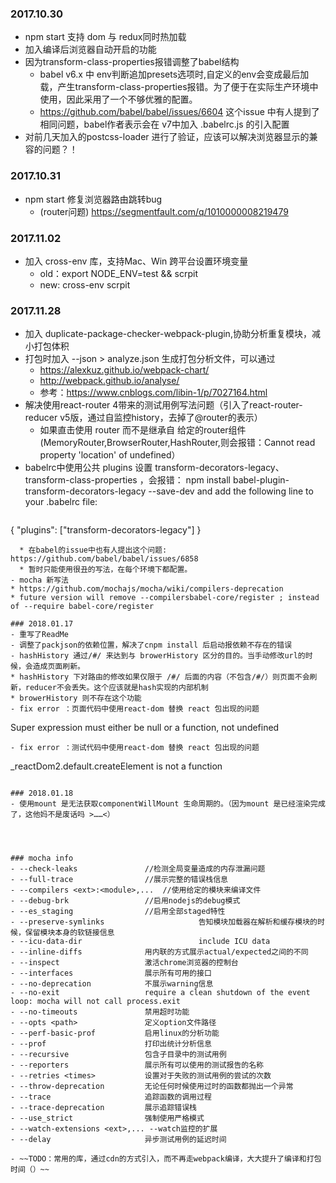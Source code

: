 ### 2017.10.30
- npm start 支持 dom 与 redux同时热加载
- 加入编译后浏览器自动开启的功能
- 因为transform-class-properties报错调整了babel结构
  * babel v6.x 中 env判断追加presets选项时,自定义的env会变成最后加载，产生transform-class-properties报错。为了便于在实际生产环境中使用，因此采用了一个不够优雅的配置。
  * https://github.com/babel/babel/issues/6604 这个issue 中有人提到了相同问题，babel作者表示会在 v7中加入 .babelrc.js 的引入配置
- 对前几天加入的postcss-loader 进行了验证，应该可以解决浏览器显示的兼容的问题？！

### 2017.10.31
- npm start 修复浏览器路由跳转bug
  * (router问题) https://segmentfault.com/q/1010000008219479

### 2017.11.02
- 加入 cross-env 库，支持Mac、Win 跨平台设置环境变量
  * old：export NODE_ENV=test && scrpit
  * new: cross-env scrpit

### 2017.11.28
- 加入 duplicate-package-checker-webpack-plugin,协助分析重复模块，减小打包体积
- 打包时加入 --json > analyze.json 生成打包分析文件，可以通过
  * https://alexkuz.github.io/webpack-chart/
  * http://webpack.github.io/analyse/
  * 参考：https://www.cnblogs.com/libin-1/p/7027164.html
- 解决使用react-router 4带来的测试用例写法问题（引入了react-router-reducer v5版，通过自监控history，去掉了@router的表示）
  * 如果直击使用 router 而不是继承自 给定的router组件(MemoryRouter,BrowserRouter,HashRouter,则会报错：Cannot read property 'location' of undefined）
- babelrc中使用公共 plugins 设置 transform-decorators-legacy、transform-class-properties ，会报错：
	npm install babel-plugin-transform-decorators-legacy --save-dev
	and add the following line to your .babelrc file:
	```
{
		"plugins": ["transform-decorators-legacy"]
}
  ```
	* 在babel的issue中也有人提出这个问题: https://github.com/babel/babel/issues/6858
	* 暂时只能使用很丑的写法，在每个环境下都配置。
- mocha 新写法
  * https://github.com/mochajs/mocha/wiki/compilers-deprecation
  * future version will remove --compilersbabel-core/register ; instead of --require babel-core/register

### 2018.01.17
- 重写了ReadMe
- 调整了packjson的依赖位置，解决了cnpm install 后启动报依赖不存在的错误
- hashHistory 通过/#/ 来达到与 browerHistory 区分的目的。当手动修改url的时候，会造成页面刷新。
  * hashHistory 下对路由的修改如果仅限于 /#/ 后面的内容（不包含/#/）则页面不会刷新，reducer不会丢失。这个应该就是hash实现的内部机制
  * browerHistory 则不存在这个功能
- fix error ：页面代码中使用react-dom 替换 react 包出现的问题
```
  Super expression must either be null or a function, not undefined
```
- fix error ：测试代码中使用react-dom 替换 react 包出现的问题
```
_reactDom2.default.createElement is not a function
```

### 2018.01.18
- 使用mount 是无法获取componentWillMount 生命周期的。（因为mount 是已经渲染完成了，这他妈不是废话吗 >……<）




### mocha info
- --check-leaks               //检测全局变量造成的内存泄漏问题
- --full-trace                //展示完整的错误栈信息
- --compilers <ext>:<module>,...  //使用给定的模块来编译文件
- --debug-brk                 //启用nodejs的debug模式
- --es_staging                //启用全部staged特性
- --preserve-symlinks                     告知模块加载器在解析和缓存模块的时候，保留模块本身的软链接信息
- --icu-data-dir                          include ICU data
- --inline-diffs              用内联的方式展示actual/expected之间的不同
- --inspect                   激活chrome浏览器的控制台
- --interfaces                展示所有可用的接口
- --no-deprecation            不展示warning信息
- --no-exit                   require a clean shutdown of the event loop: mocha will not call process.exit
- --no-timeouts               禁用超时功能
- --opts <path>               定义option文件路径
- --perf-basic-prof           启用linux的分析功能
- --prof                      打印出统计分析信息
- --recursive                 包含子目录中的测试用例
- --reporters                 展示所有可以使用的测试报告的名称
- --retries <times>           设置对于失败的测试用例的尝试的次数
- --throw-deprecation         无论任何时候使用过时的函数都抛出一个异常
- --trace                     追踪函数的调用过程
- --trace-deprecation         展示追踪错误栈
- --use_strict                强制使用严格模式
- --watch-extensions <ext>,... --watch监控的扩展
- --delay                     异步测试用例的延迟时间

- ~~TODO：常用的库，通过cdn的方式引入，而不再走webpack编译，大大提升了编译和打包时间（）~~
